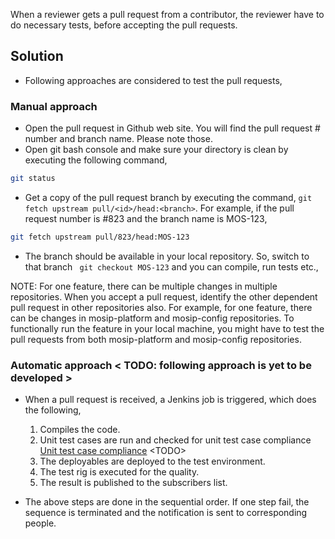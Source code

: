 When a reviewer gets a pull request from a contributor, the reviewer have to do necessary tests, before accepting the pull requests. 

## Solution
 
 - Following approaches are considered to test the pull requests,

### Manual approach
 - Open the pull request in Github web site. You will find the pull request \# number and branch name. Please note those. 
 - Open git bash console and make sure your directory is clean by executing the following command, 
 ```sh
 git status
 ``` 
 - Get a copy of the pull request branch by executing the command, ``` git fetch upstream pull/<id>/head:<branch> ```. For example, if the pull request number is \#823 and the branch name is MOS-123,
 ```sh
 git fetch upstream pull/823/head:MOS-123
 ```
 
 - The branch should be available in your local repository. So, switch to that branch ``` git checkout MOS-123``` and you can compile, run tests etc.,
 
 NOTE: For one feature, there can be multiple changes in multiple repositories. When you accept a pull request, identify the other dependent pull request in other repositories also. For example, for one feature, there can be changes in mosip-platform and mosip-config repositories. To functionally run the feature in your local machine, you might have to test the pull requests from both mosip-platform and mosip-config repositories. 
 
### Automatic approach &lt; TODO: following approach is yet to be developed &gt;
 - When a pull request is received, a Jenkins job is triggered, which does the following, 
	1. Compiles the code. 
	2. Unit test cases are run and checked for unit test case compliance [Unit test case compliance](unit-test-case-compliance.md) &lt;TODO&gt;
	3. The deployables are deployed to the test environment. 
	4. The test rig is executed for the quality. 
	5. The result is published to the subscribers list. 
	
 - The above steps are done in the sequential order. If one step fail, the sequence is terminated and the notification is sent to corresponding people. 